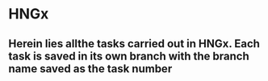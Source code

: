 # HNGx

## Herein lies allthe tasks carried out in HNGx. Each task is saved in its own branch with the branch name saved as the task number 
